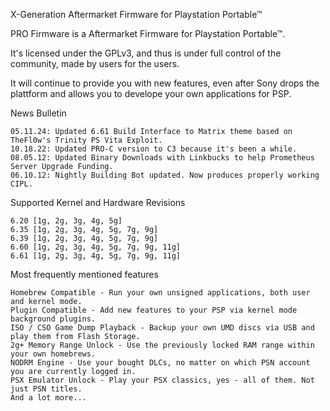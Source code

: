 X-Generation Aftermarket Firmware for Playstation Portable™

PRO Firmware is a Aftermarket Firmware for Playstation Portable™.

It's licensed under the GPLv3, and thus is under full control of the community, made by users for the users.

It will continue to provide you with new features, even after Sony drops the plattform and allows you to develope your own applications for PSP.

News Bulletin

    05.11.24: Updated 6.61 Build Interface to Matrix theme based on TheFl0w's Trinity PS Vita Exploit.
    10.18.22: Updated PRO-C version to C3 because it's been a while.
    08.05.12: Updated Binary Downloads with Linkbucks to help Prometheus Server Upgrade Funding.
    06.10.12: Nightly Building Bot updated. Now produces properly working CIPL.

Supported Kernel and Hardware Revisions

    6.20 [1g, 2g, 3g, 4g, 5g]
    6.35 [1g, 2g, 3g, 4g, 5g, 7g, 9g]
    6.39 [1g, 2g, 3g, 4g, 5g, 7g, 9g]
    6.60 [1g, 2g, 3g, 4g, 5g, 7g, 9g, 11g]
    6.61 [1g, 2g, 3g, 4g, 5g, 7g, 9g, 11g]


Most frequently mentioned features

    Homebrew Compatible - Run your own unsigned applications, both user and kernel mode.
    Plugin Compatible - Add new features to your PSP via kernel mode background plugins.
    ISO / CSO Game Dump Playback - Backup your own UMD discs via USB and play them from Flash Storage.
    2g+ Memory Range Unlock - Use the previously locked RAM range within your own homebrews.
    NODRM Engine - Use your bought DLCs, no matter on which PSN account you are currently logged in.
    PSX Emulator Unlock - Play your PSX classics, yes - all of them. Not just PSN titles.
    And a lot more...

